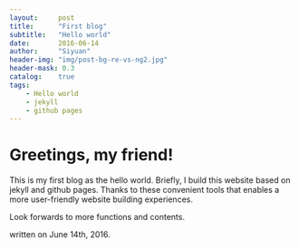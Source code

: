 ```yaml
---
layout:     post
title:      "First blog"
subtitle:	"Hello world"
date:       2016-06-14
author:     "Siyuan"
header-img: "img/post-bg-re-vs-ng2.jpg"
header-mask: 0.3
catalog:    true
tags:
    - Hello world
    - jekyll
    - github pages
---
```


# Greetings, my friend!

This is my first blog as the hello world. Briefly, I build this website based on jekyll and github pages. Thanks to these convenient tools that enables a more user-friendly website building experiences.

Look forwards to more functions and contents.
  


written on June 14th, 2016.